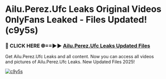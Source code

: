# Ailu.Perez.Ufc Leaks Original Videos 0nlyFans Leaked - Files Updated! (c9y5s)

<h3>🔴 CLICK HERE 🌐==►► <a href="https://tinyurl.com/brd5kh86" rel="nofollow">Ailu.Perez.Ufc Leaks Updated Files</a></h3>

Get Ailu.Perez.Ufc Leaks and all content. Now you can access all videos and pictures of Ailu.Perez.Ufc Leaks. New Updated Files 2025!

[![c9y5s](https://i.imgur.com/K7sEzmb.gif)](https://tinyurl.com/brd5kh86)
